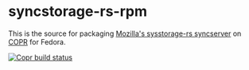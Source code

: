 # syncstorage-rs-rpm

This is the source for packaging [Mozilla's sysstorage-rs syncserver](https://github.com/mozilla-services/syncstorage-rs) on [COPR](https://copr.fedorainfracloud.org/coprs/felfert/syncstorage-rs/) for Fedora.

[![Copr build status](https://copr.fedorainfracloud.org/coprs/felfert/syncstorage-rs/package/syncstorage-rs/status_image/last_build.png)](https://copr.fedorainfracloud.org/coprs/felfert/syncstorage-rs/package/syncstorage-rs/)
